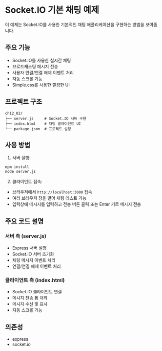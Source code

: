 # Socket.IO 기본 채팅 예제

이 예제는 Socket.IO를 사용한 기본적인 채팅 애플리케이션을 구현하는 방법을 보여줍니다.

## 주요 기능

- Socket.IO를 사용한 실시간 채팅
- 브로드캐스팅 메시지 전송
- 사용자 연결/연결 해제 이벤트 처리
- 자동 스크롤 기능
- Simple.css를 사용한 깔끔한 UI

## 프로젝트 구조

```
ch12_02/
├── server.js     # Socket.IO 서버 구현
├── index.html    # 채팅 클라이언트 UI
└── package.json  # 프로젝트 설정
```

## 사용 방법

1. 서버 실행:

```bash
npm install
node server.js
```

2. 클라이언트 접속:

- 브라우저에서 `http://localhost:3000` 접속
- 여러 브라우저 창을 열어 채팅 테스트 가능
- 입력창에 메시지를 입력하고 전송 버튼 클릭 또는 Enter 키로 메시지 전송

## 주요 코드 설명

### 서버 측 (server.js)

- Express 서버 설정
- Socket.IO 서버 초기화
- 채팅 메시지 이벤트 처리
- 연결/연결 해제 이벤트 처리

### 클라이언트 측 (index.html)

- Socket.IO 클라이언트 연결
- 메시지 전송 폼 처리
- 메시지 수신 및 표시
- 자동 스크롤 기능

## 의존성

- express
- socket.io
